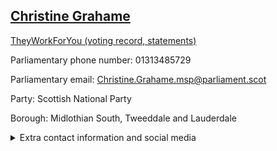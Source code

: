 ## <a href="https://www.parliament.scot/msps/current-and-previous-msps/christine-grahame">Christine Grahame</a>

<a href="https://www.theyworkforyou.com/mp/14000/christine_grahame">TheyWorkForYou (voting record, statements)</a> 

Parliamentary phone number: 01313485729 

Parliamentary email: Christine.Grahame.msp@parliament.scot 

Party: Scottish National Party 

Borough: Midlothian South, Tweeddale and Lauderdale 

<details><summary>Extra contact information and social media</summary> 
<li>Parliamentary address: The Scottish Parliament, EH99 1SP, Edinburgh</li>
<li>Local office address: 6 High Street, Galashiels, TD1 1SD</li>
<li>Local office phone number: 07976596245</li>
<li>Twitter:</li>
<li>Facebook: https://www.facebook.com/ChristineGrahameMSP</li>
<li>Website: christinegrahame.com</li>
</details>